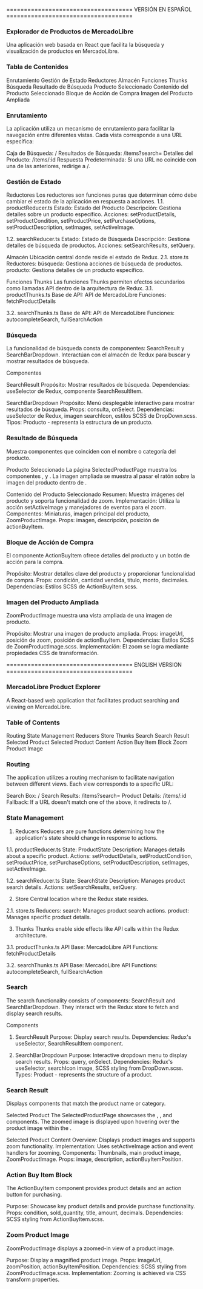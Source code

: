 ==================================== VERSIÓN EN ESPAÑOL ====================================

### Explorador de Productos de MercadoLibre
Una aplicación web basada en React que facilita la búsqueda y visualización de productos en MercadoLibre.

### Tabla de Contenidos
Enrutamiento
Gestión de Estado
Reductores
Almacén
Funciones Thunks
Búsqueda
Resultado de Búsqueda
Producto Seleccionado
Contenido del Producto Seleccionado
Bloque de Acción de Compra
Imagen del Producto Ampliada

### Enrutamiento
La aplicación utiliza un mecanismo de enrutamiento para facilitar la navegación entre diferentes vistas. Cada vista corresponde a una URL específica:

Caja de Búsqueda: /
Resultados de Búsqueda: /items?search=
Detalles del Producto: /items/:id
Respuesta Predeterminada: Si una URL no coincide con una de las anteriores, redirige a /.

### Gestión de Estado
Reductores
Los reductores son funciones puras que determinan cómo debe cambiar el estado de la aplicación en respuesta a acciones.
1.1. productReducer.ts
Estado: Estado del Producto
Descripción: Gestiona detalles sobre un producto específico.
Acciones: setProductDetails, setProductCondition, setProductPrice, setPurchaseOptions, setProductDescription, setImages, setActiveImage.

1.2. searchReducer.ts
Estado: Estado de Búsqueda
Descripción: Gestiona detalles de búsqueda de productos.
Acciones: setSearchResults, setQuery.

Almacén
Ubicación central donde reside el estado de Redux.
2.1. store.ts
Reductores:
búsqueda: Gestiona acciones de búsqueda de productos.
producto: Gestiona detalles de un producto específico.

Funciones Thunks
Las funciones Thunks permiten efectos secundarios como llamadas API dentro de la arquitectura de Redux.
3.1. productThunks.ts
Base de API: API de MercadoLibre
Funciones: fetchProductDetails

3.2. searchThunks.ts
Base de API: API de MercadoLibre
Funciones: autocompleteSearch, fullSearchAction

### Búsqueda
La funcionalidad de búsqueda consta de componentes: SearchResult y SearchBarDropdown. Interactúan con el almacén de Redux para buscar y mostrar resultados de búsqueda.

Componentes

SearchResult
Propósito: Mostrar resultados de búsqueda.
Dependencias: useSelector de Redux, componente SearchResultItem.

SearchBarDropdown
Propósito: Menú desplegable interactivo para mostrar resultados de búsqueda.
Props: consulta, onSelect.
Dependencias: useSelector de Redux, imagen searchIcon, estilos SCSS de DropDown.scss.
Tipos: Producto - representa la estructura de un producto.

### Resultado de Búsqueda
Muestra componentes <SearchResultItem> que coinciden con el nombre o categoría del producto.

Producto Seleccionado
La página SelectedProductPage muestra los componentes <SelectedProductContent>, <ActionBuyItem> y <ZoomProductImage>. La imagen ampliada se muestra al pasar el ratón sobre la imagen del producto dentro de <SelectedProductContent>.

Contenido del Producto Seleccionado
Resumen: Muestra imágenes del producto y soporta funcionalidad de zoom.
Implementación: Utiliza la acción setActiveImage y manejadores de eventos para el zoom.
Componentes: Miniaturas, imagen principal del producto, ZoomProductImage.
Props: imagen, descripción, posición de actionBuyItem.

### Bloque de Acción de Compra
El componente ActionBuyItem ofrece detalles del producto y un botón de acción para la compra.

Propósito: Mostrar detalles clave del producto y proporcionar funcionalidad de compra.
Props: condición, cantidad vendida, título, monto, decimales.
Dependencias: Estilos SCSS de ActionBuyItem.scss.

### Imagen del Producto Ampliada
ZoomProductImage muestra una vista ampliada de una imagen de producto.

Propósito: Mostrar una imagen de producto ampliada.
Props: imageUrl, posición de zoom, posición de actionBuyItem.
Dependencias: Estilos SCSS de ZoomProductImage.scss.
Implementación: El zoom se logra mediante propiedades CSS de transformación.

==================================== ENGLISH VERSION ====================================

### MercadoLibre Product Explorer
A React-based web application that facilitates product searching and viewing on MercadoLibre.

### Table of Contents
Routing
State Management
Reducers
Store
Thunks
Search
Search Result
Selected Product
Selected Product Content
Action Buy Item Block
Zoom Product Image

### Routing
The application utilizes a routing mechanism to facilitate navigation between different views. Each view corresponds to a specific URL:

Search Box: /
Search Results: /items?search=
Product Details: /items/:id
Fallback: If a URL doesn't match one of the above, it redirects to /.

### State Management
1. Reducers
Reducers are pure functions determining how the application's state should change in response to actions.

1.1. productReducer.ts
State: ProductState
Description: Manages details about a specific product.
Actions: setProductDetails, setProductCondition, setProductPrice, setPurchaseOptions, setProductDescription, setImages, setActiveImage.

1.2. searchReducer.ts
State: SearchState
Description: Manages product search details.
Actions: setSearchResults, setQuery.

2. Store
Central location where the Redux state resides.

2.1. store.ts
Reducers:
search: Manages product search actions.
product: Manages specific product details.

3. Thunks
Thunks enable side effects like API calls within the Redux architecture.

3.1. productThunks.ts
API Base: MercadoLibre API
Functions: fetchProductDetails

3.2. searchThunks.ts
API Base: MercadoLibre API
Functions: autocompleteSearch, fullSearchAction

### Search
The search functionality consists of components: SearchResult and SearchBarDropdown. They interact with the Redux store to fetch and display search results.

Components
1. SearchResult
Purpose: Display search results.
Dependencies: Redux's useSelector, SearchResultItem component.

2. SearchBarDropdown
Purpose: Interactive dropdown menu to display search results.
Props: query, onSelect.
Dependencies: Redux's useSelector, searchIcon image, SCSS styling from DropDown.scss.
Types: Product - represents the structure of a product.

### Search Result
Displays <SearchResultItem> components that match the product name or category.

Selected Product
The SelectedProductPage showcases the <SelectedProductContent>, <ActionBuyItem>, and <ZoomProductImage> components. The zoomed image is displayed upon hovering over the product image within the <SelectedProductContent>.

Selected Product Content
Overview: Displays product images and supports zoom functionality.
Implementation: Uses setActiveImage action and event handlers for zooming.
Components: Thumbnails, main product image, ZoomProductImage.
Props: image, description, actionBuyItemPosition.

### Action Buy Item Block
The ActionBuyItem component provides product details and an action button for purchasing.

Purpose: Showcase key product details and provide purchase functionality.
Props: condition, sold_quantity, title, amount, decimals.
Dependencies: SCSS styling from ActionBuyItem.scss.

### Zoom Product Image
ZoomProductImage displays a zoomed-in view of a product image.

Purpose: Display a magnified product image.
Props: imageUrl, zoomPosition, actionBuyItemPosition.
Dependencies: SCSS styling from ZoomProductImage.scss.
Implementation: Zooming is achieved via CSS transform properties.
